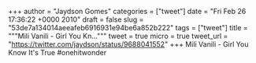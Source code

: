 
+++
author = "Jaydson Gomes"
categories = ["tweet"]
date = "Fri Feb 26 17:36:22 +0000 2010"
draft = false
slug = "53de7a134014aeeafeb6916931e94be6a852b222"
tags = ["tweet"]
title = """Mili Vanili - Girl You Kn..."""
tweet = true
micro = true
tweet_url = "https://twitter.com/jaydson/status/9688041552"
+++
Mili Vanili - Girl You Know It's True #onehitwonder
